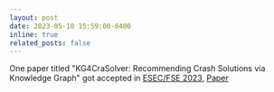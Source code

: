 ```yaml
---
layout: post
date: 2023-05-10 15:59:00-0400
inline: true
related_posts: false
---
```


One paper titled "KG4CraSolver: Recommending Crash Solutions via Knowledge Graph" got accepted in
[ESEC/FSE 2023](https://conf.researchr.org/home/fse-2023), 
[Paper](assets/pdf/FSE2023-KG4CraSolver.pdf)
